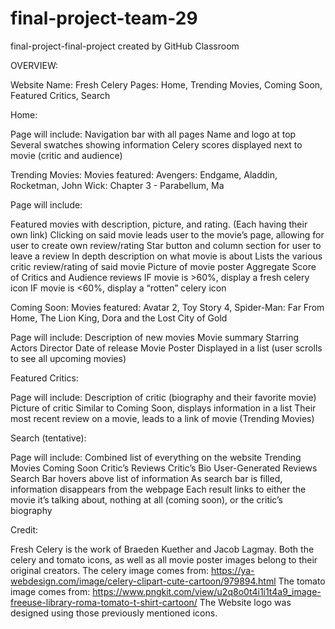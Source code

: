# final-project-team-29
final-project-final-project created by GitHub Classroom

OVERVIEW:

Website Name: Fresh Celery 
Pages: Home, Trending Movies, Coming Soon, Featured Critics, Search

Home: 

Page will include:
Navigation bar with all pages
Name and logo at top
Several swatches showing information
Celery scores displayed next to movie (critic and audience)


Trending Movies: 
Movies featured: Avengers: Endgame, Aladdin, Rocketman, John Wick: Chapter 3 - Parabellum, Ma

Page will include:

Featured movies with description, picture, and rating. (Each having their own link)
Clicking on said movie leads user to the movie’s page, allowing for user to create own review/rating
Star button and column section for user to leave a review
In depth description on what movie is about
Lists the various critic review/rating of said movie
Picture of movie poster
Aggregate Score of Critics and Audience reviews
IF movie is >60%, display a fresh celery icon
IF movie is <60%, display a “rotten” celery icon


Coming Soon:
Movies featured: Avatar 2, Toy Story 4, Spider-Man: Far From Home, The Lion King, Dora and the Lost City of Gold

Page will include:
Description of new movies
Movie summary
Starring Actors
Director
Date of release
Movie Poster
Displayed in a list (user scrolls to see all upcoming movies)

Featured Critics:

Page will include: 
Description of critic (biography and their favorite movie)
Picture of critic
Similar to Coming Soon, displays information in a list
Their most recent review on a movie, leads to a link of movie (Trending Movies)

Search (tentative):

Page will include:
Combined list of everything on the website
Trending Movies
Coming Soon
Critic’s Reviews
Critic’s Bio
User-Generated Reviews
Search Bar hovers above list of information
As search bar is filled, information disappears from the webpage
Each result links to either the movie it’s talking about, nothing at all (coming soon), or the critic’s biography

Credit:

Fresh Celery is the work of Braeden Kuether and Jacob Lagmay. 
Both the celery and tomato icons, as well as all movie poster images belong to their original creators. 
The celery image comes from: https://ya-webdesign.com/image/celery-clipart-cute-cartoon/979894.html
The tomato image comes from: https://www.pngkit.com/view/u2q8o0t4i1i1t4a9_image-freeuse-library-roma-tomato-t-shirt-cartoon/
The Website logo was designed using those previously mentioned icons. 

